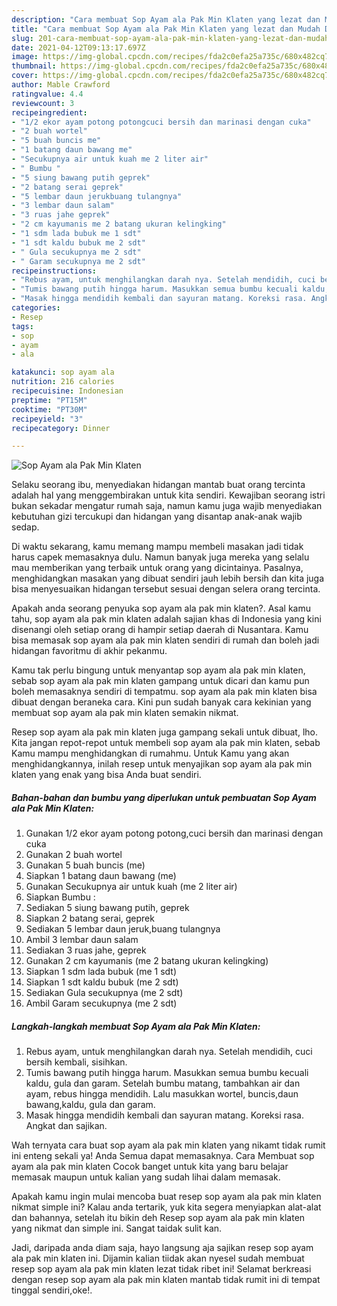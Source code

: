 ```yaml
---
description: "Cara membuat Sop Ayam ala Pak Min Klaten yang lezat dan Mudah Dibuat"
title: "Cara membuat Sop Ayam ala Pak Min Klaten yang lezat dan Mudah Dibuat"
slug: 201-cara-membuat-sop-ayam-ala-pak-min-klaten-yang-lezat-dan-mudah-dibuat
date: 2021-04-12T09:13:17.697Z
image: https://img-global.cpcdn.com/recipes/fda2c0efa25a735c/680x482cq70/sop-ayam-ala-pak-min-klaten-foto-resep-utama.jpg
thumbnail: https://img-global.cpcdn.com/recipes/fda2c0efa25a735c/680x482cq70/sop-ayam-ala-pak-min-klaten-foto-resep-utama.jpg
cover: https://img-global.cpcdn.com/recipes/fda2c0efa25a735c/680x482cq70/sop-ayam-ala-pak-min-klaten-foto-resep-utama.jpg
author: Mable Crawford
ratingvalue: 4.4
reviewcount: 3
recipeingredient:
- "1/2 ekor ayam potong potongcuci bersih dan marinasi dengan cuka"
- "2 buah wortel"
- "5 buah buncis me"
- "1 batang daun bawang me"
- "Secukupnya air untuk kuah me 2 liter air"
- " Bumbu "
- "5 siung bawang putih geprek"
- "2 batang serai geprek"
- "5 lembar daun jerukbuang tulangnya"
- "3 lembar daun salam"
- "3 ruas jahe geprek"
- "2 cm kayumanis me 2 batang ukuran kelingking"
- "1 sdm lada bubuk me 1 sdt"
- "1 sdt kaldu bubuk me 2 sdt"
- " Gula secukupnya me 2 sdt"
- " Garam secukupnya me 2 sdt"
recipeinstructions:
- "Rebus ayam, untuk menghilangkan darah nya. Setelah mendidih, cuci bersih kembali, sisihkan."
- "Tumis bawang putih hingga harum. Masukkan semua bumbu kecuali kaldu, gula dan garam. Setelah bumbu matang, tambahkan air dan ayam, rebus hingga mendidih. Lalu masukkan wortel, buncis,daun bawang,kaldu, gula dan garam."
- "Masak hingga mendidih kembali dan sayuran matang. Koreksi rasa. Angkat dan sajikan."
categories:
- Resep
tags:
- sop
- ayam
- ala

katakunci: sop ayam ala 
nutrition: 216 calories
recipecuisine: Indonesian
preptime: "PT15M"
cooktime: "PT30M"
recipeyield: "3"
recipecategory: Dinner

---
```



![Sop Ayam ala Pak Min Klaten](https://img-global.cpcdn.com/recipes/fda2c0efa25a735c/680x482cq70/sop-ayam-ala-pak-min-klaten-foto-resep-utama.jpg)

Selaku seorang ibu, menyediakan hidangan mantab buat orang tercinta adalah hal yang menggembirakan untuk kita sendiri. Kewajiban seorang istri bukan sekadar mengatur rumah saja, namun kamu juga wajib menyediakan kebutuhan gizi tercukupi dan hidangan yang disantap anak-anak wajib sedap.

Di waktu  sekarang, kamu memang mampu membeli masakan jadi tidak harus capek memasaknya dulu. Namun banyak juga mereka yang selalu mau memberikan yang terbaik untuk orang yang dicintainya. Pasalnya, menghidangkan masakan yang dibuat sendiri jauh lebih bersih dan kita juga bisa menyesuaikan hidangan tersebut sesuai dengan selera orang tercinta. 



Apakah anda seorang penyuka sop ayam ala pak min klaten?. Asal kamu tahu, sop ayam ala pak min klaten adalah sajian khas di Indonesia yang kini disenangi oleh setiap orang di hampir setiap daerah di Nusantara. Kamu bisa memasak sop ayam ala pak min klaten sendiri di rumah dan boleh jadi hidangan favoritmu di akhir pekanmu.

Kamu tak perlu bingung untuk menyantap sop ayam ala pak min klaten, sebab sop ayam ala pak min klaten gampang untuk dicari dan kamu pun boleh memasaknya sendiri di tempatmu. sop ayam ala pak min klaten bisa dibuat dengan beraneka cara. Kini pun sudah banyak cara kekinian yang membuat sop ayam ala pak min klaten semakin nikmat.

Resep sop ayam ala pak min klaten juga gampang sekali untuk dibuat, lho. Kita jangan repot-repot untuk membeli sop ayam ala pak min klaten, sebab Kamu mampu menghidangkan di rumahmu. Untuk Kamu yang akan menghidangkannya, inilah resep untuk menyajikan sop ayam ala pak min klaten yang enak yang bisa Anda buat sendiri.

<!--inarticleads1-->

##### Bahan-bahan dan bumbu yang diperlukan untuk pembuatan Sop Ayam ala Pak Min Klaten:

1. Gunakan 1/2 ekor ayam potong potong,cuci bersih dan marinasi dengan cuka
1. Gunakan 2 buah wortel
1. Gunakan 5 buah buncis (me)
1. Siapkan 1 batang daun bawang (me)
1. Gunakan Secukupnya air untuk kuah (me 2 liter air)
1. Siapkan  Bumbu :
1. Sediakan 5 siung bawang putih, geprek
1. Siapkan 2 batang serai, geprek
1. Sediakan 5 lembar daun jeruk,buang tulangnya
1. Ambil 3 lembar daun salam
1. Sediakan 3 ruas jahe, geprek
1. Gunakan 2 cm kayumanis (me 2 batang ukuran kelingking)
1. Siapkan 1 sdm lada bubuk (me 1 sdt)
1. Siapkan 1 sdt kaldu bubuk (me 2 sdt)
1. Sediakan  Gula secukupnya (me 2 sdt)
1. Ambil  Garam secukupnya (me 2 sdt)




<!--inarticleads2-->

##### Langkah-langkah membuat Sop Ayam ala Pak Min Klaten:

1. Rebus ayam, untuk menghilangkan darah nya. Setelah mendidih, cuci bersih kembali, sisihkan.
1. Tumis bawang putih hingga harum. Masukkan semua bumbu kecuali kaldu, gula dan garam. Setelah bumbu matang, tambahkan air dan ayam, rebus hingga mendidih. Lalu masukkan wortel, buncis,daun bawang,kaldu, gula dan garam.
1. Masak hingga mendidih kembali dan sayuran matang. Koreksi rasa. Angkat dan sajikan.




Wah ternyata cara buat sop ayam ala pak min klaten yang nikamt tidak rumit ini enteng sekali ya! Anda Semua dapat memasaknya. Cara Membuat sop ayam ala pak min klaten Cocok banget untuk kita yang baru belajar memasak maupun untuk kalian yang sudah lihai dalam memasak.

Apakah kamu ingin mulai mencoba buat resep sop ayam ala pak min klaten nikmat simple ini? Kalau anda tertarik, yuk kita segera menyiapkan alat-alat dan bahannya, setelah itu bikin deh Resep sop ayam ala pak min klaten yang nikmat dan simple ini. Sangat taidak sulit kan. 

Jadi, daripada anda diam saja, hayo langsung aja sajikan resep sop ayam ala pak min klaten ini. Dijamin kalian tiidak akan nyesel sudah membuat resep sop ayam ala pak min klaten lezat tidak ribet ini! Selamat berkreasi dengan resep sop ayam ala pak min klaten mantab tidak rumit ini di tempat tinggal sendiri,oke!.

